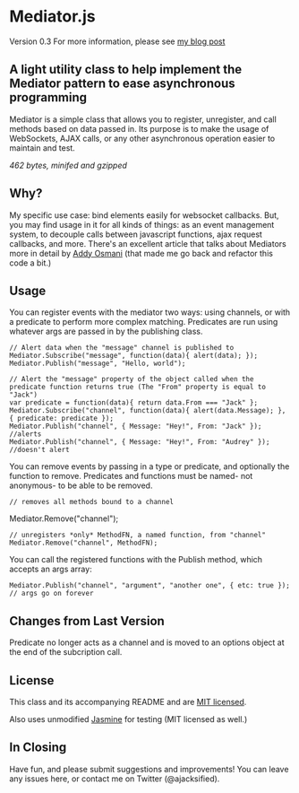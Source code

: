 Mediator.js
===========
Version 0.3
For more information, please see [my blog post](http://www.thejacklawson.com/index.php/2011/06/mediators-for-modularized-asynchronous-programming-in-javascript/)

A light utility class to help implement the Mediator pattern to ease asynchronous programming
---------------------------------------------

Mediator is a simple class that allows you to register, unregister, and call 
methods based on data passed in.  Its purpose is to make the usage of WebSockets, 
AJAX calls, or any other asynchronous operation easier to maintain and test.

*462 bytes, minifed and gzipped*

Why?
---
My specific use case: bind elements easily for websocket callbacks. But, you
may find usage in it for all kinds of things: as an event management system,
to decouple calls between javascript functions, ajax request callbacks, and
more. There's an excellent article that talks about Mediators more in detail
by [Addy Osmani](http://addyosmani.com/largescalejavascript/#mediatorpattern)
(that made me go back and refactor this code a bit.)

Usage
-----

You can register events with the mediator two ways: using channels, or with a 
predicate to perform more complex matching. Predicates are run using whatever
args are passed in by the publishing class.

    // Alert data when the "message" channel is published to
    Mediator.Subscribe("message", function(data){ alert(data); });
    Mediator.Publish("message", "Hello, world");
    
    // Alert the "message" property of the object called when the predicate function returns true (The "From" property is equal to "Jack")
    var predicate = function(data){ return data.From === "Jack" };
    Mediator.Subscribe("channel", function(data){ alert(data.Message); }, { predicate: predicate });
    Mediator.Publish("channel", { Message: "Hey!", From: "Jack" }); //alerts
    Mediator.Publish("channel", { Message: "Hey!", From: "Audrey" }); //doesn't alert

You can remove events by passing in a type or predicate, and optionally the 
function to remove. Predicates and functions must be named- not anonymous- 
to be able to be removed.

    // removes all methods bound to a channel 
   Mediator.Remove("channel");
    
    // unregisters *only* MethodFN, a named function, from "channel" 
    Mediator.Remove("channel", MethodFN);
    
You can call the registered functions with the Publish method, which accepts 
an args array:

    Mediator.Publish("channel", "argument", "another one", { etc: true }); // args go on forever


Changes from Last Version
-------------------------
Predicate no longer acts as a channel and is moved to an options object
at the end of the subcription call.

License
-------
This class and its accompanying README and are 
[MIT licensed](http://www.opensource.org/licenses/mit-license.php). 


Also uses unmodified [Jasmine](http://pivotal.github.com/jasmine/) 
for testing (MIT licensed as well.)

In Closing
----------
Have fun, and please submit suggestions and improvements! You can leave any 
issues here, or contact me on Twitter (@ajacksified).
